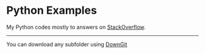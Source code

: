 # Python Examples

My Python codes mostly to answers on [StackOverflow](http://stackoverflow.com/users/1832058/furas).

---

You can download any subfolder using [DownGit](https://minhaskamal.github.io/DownGit/)
